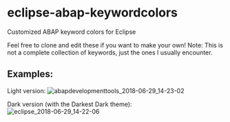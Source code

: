 # eclipse-abap-keywordcolors
Customized ABAP keyword colors for Eclipse

Feel free to clone and edit these if you want to make your own! Note: This is not a complete collection of keywords, just the ones I usually encounter.

## Examples:

Light version:
![abapdevelopmenttools_2018-06-29_14-23-02](https://user-images.githubusercontent.com/5097067/42092223-666e0aae-7ba8-11e8-87a1-bfaac3770f3f.png)

Dark version (with the Darkest Dark theme):
![eclipse_2018-06-29_14-22-06](https://user-images.githubusercontent.com/5097067/42092206-534839fe-7ba8-11e8-8cbc-e0848b5c172b.png)
